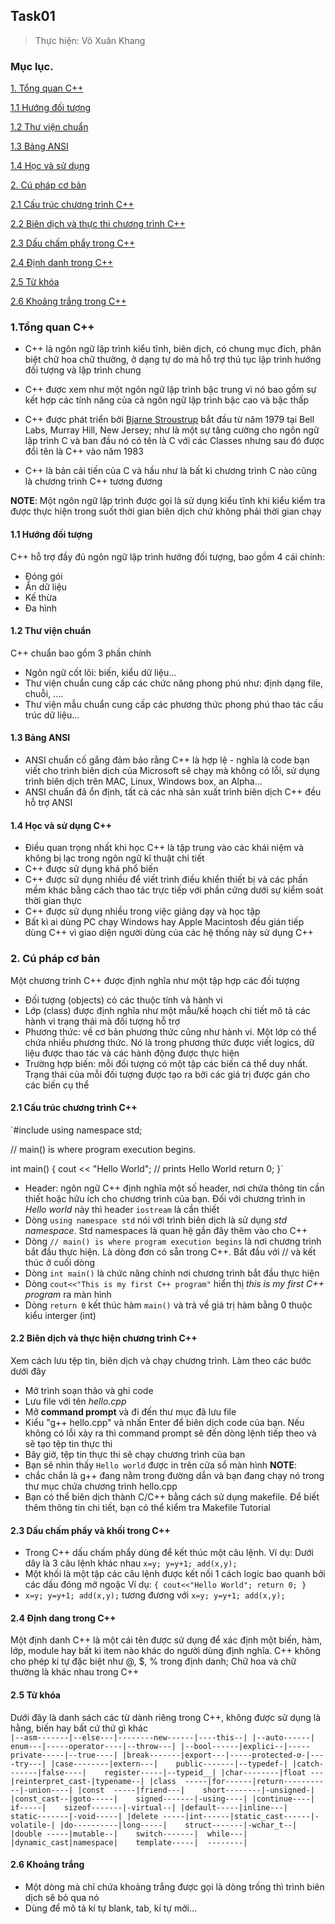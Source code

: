 ## Task01

> Thực hiện: Võ Xuân Khang

### Mục lục.

[1. Tổng quan C++](#tongquan)

[1.1 Hướng đối tượng](#huongdoituong)

[1.2 Thư viện chuẩn](#thuvien)

[1.3 Bảng ANSI](#ANSI)

[1.4 Học và sử dụng](#hoc&dung)

[2. Cú pháp cơ bản](#cuphap)

[2.1 Cấu trúc chương trình C++](#cautruc)

[2.2 Biên dịch và thực thi chương trình C++](#biendich&thucthi)

[2.3 Dấu chấm phẩy trong C++](#champhay)

[2.4 Định danh trong C++](#dinhdanh)

[2.5 Từ khóa](#keyword)

[2.6 Khoảng trắng trong C++](#whitespace)

### 1.Tổng quan C++

<a name='tongquan'></a>

- C++ là ngôn ngữ lập trình kiểu tĩnh, biên dịch, có chung mục đích, phân biệt chữ hoa chữ thường, ở dạng tự do mà hỗ trợ thủ tục lập trình hướng đối tượng và lập trình chung

- C++ được xem như một ngôn ngữ lập trình bậc trung vì nó bao gồm sự kết hợp các tính năng của cả ngôn ngữ lập trình bậc cao và bậc thấp

- C++ được phát triển bởi [Bjarne Stroustrup](https://vi.wikipedia.org/wiki/Bjarne_Stroustrup) bắt đầu từ năm 1979 tại Bell Labs, Murray Hill, New Jersey; như là một sự tăng cường cho ngôn ngữ lập trình C và ban đầu nó có tên là C với các Classes nhưng sau đó được đổi tên là C++ vào năm 1983

- C++ là bản cải tiến của C và hầu như là bất kì chương trình C nào cũng là chương trình C++ tương đương 

**NOTE**: Một ngôn ngữ lập trình được gọi là sử dụng kiểu tĩnh khi kiểu kiểm tra được thực hiện trong suốt thời gian biên dịch chứ không phải thời gian chạy

#### 1.1 Hướng đối tượng

<a name='huongdoituong'></a>

C++ hỗ trợ đầy đủ ngôn ngữ lập trình hướng đối tượng, bao gồm 4 cái chính:
- Đóng gói
- Ẩn dữ liệu
- Kế thừa
- Đa hình

#### 1.2 Thư viện chuẩn

<a name='thuvien'></a>

C++ chuẩn bao gồm 3 phần chính
- Ngôn ngữ cốt lõi: biến, kiểu dữ liệu...
- Thư viện chuẩn cung cấp các chức năng phong phú như: định dạng file, chuỗi, ....
- Thư viện mẫu chuẩn cung cấp các phương thức phong phú thao tác cấu trúc dữ liệu...

#### 1.3 Bảng ANSI

<a name='ANSI'></a>

- ANSI chuẩn cố gắng đảm bảo rằng C++ là hợp lệ - nghĩa là code bạn viết cho trình biên dịch của Microsoft sẽ chạy mà không có lỗi, sử dụng trình biên dịch trên MAC, Linux, Windows box, an Alpha...
- ANSI chuẩn đã ổn định, tất cả các nhà sản xuất trình biên dịch C++ đều hỗ trợ ANSI

#### 1.4 Học và sử dụng C++

<a name='hoc&dung'></a>

- Điều quan trọng nhất khi học C++ là tập trung vào các khái niệm và không bị lạc trong ngôn ngữ kĩ thuật chi tiết 
- C++ được sử dụng khá phổ biến 
- C++ được sử dụng nhiều để viết trình điều khiển thiết bị và các phần mềm khác bằng cách thao tác trực tiếp với phần cứng dưới sự kiểm soát thời gian thực
- C++ được sử dụng nhiều trong việc giảng dạy và học tập
- Bất kì ai dùng PC chạy Windows hay Apple Macintosh đều gián tiếp dùng C++ vì giao diện người dùng của các hệ thống này sử dụng C++

### 2. Cú pháp cơ bản

<a name='cuphap'></a>

Một chương trình C++ được định nghĩa như một tập hợp các đối tượng 
- Đối tượng (objects) có các thuộc tính và hành vi
- Lớp (class) được định nghĩa như một mẫu/kế hoạch chi tiết mô tả các hành vi trạng thái mà đối tượng hỗ trợ 
- Phương thức: về cơ bản phương thức cũng như hành vi. Một lớp có thể chứa nhiều phương thức. Nó là trong phương thức được viết logics, dữ liệu được thao tác và các hành động được thực hiện 
- Trường hợp biến: mỗi đối tượng có một tập các biến cá thể duy nhất. Trạng thái của mỗi đối tượng được tạo ra bởi các giá trị được gán cho các biến cụ thể

#### 2.1 Cấu trúc chương trình C++

<a name='cautruc'></a>

`#include <iostream>
using namespace std;

// main() is where program execution begins.

int main() {
   cout << "Hello World"; // prints Hello World
   return 0;
}`


- Header: ngôn ngữ C++ định nghĩa một số header, nơi chứa thông tin cần thiết hoặc hữu ích cho chương trình của bạn. Đối với chương trình in *Hello world* này thì header `iostream` là cần thiết
- Dòng `using namespace std` nói với trình biên dịch là sử dụng *std namespace*. Std namespaces là quan hệ gần đây thêm vào cho C++ 
- Dòng `// main() is where program execution begins` là nơi chương trình bắt đầu thực hiện. Là dòng đơn có sẵn trong C++. Bắt đầu với // và kết thúc ở cuối dòng
- Dòng `int main()` là chức năng chính nơi chương trình bắt đầu thực hiện
- Dòng `cout<<"This is my first C++ program"` hiển thị *this is my first C++ program* ra màn hình
- Dòng `return 0` kết thúc hàm `main()` và trả về giá trị hàm bằng 0 thuộc kiểu interger (int)

#### 2.2 Biên dịch và thực hiện chương trình C++

<a name='biendich&thucthi'></a>

Xem cách lưu tệp tin, biên dịch và chạy chương trình. Làm theo các bước dưới đây
- Mở trình soạn thảo và ghi code 
- Lưu file với tên *hello.cpp*
- Mở **command prompt** và đi đến thư mục đã lưu file
- Kiểu "g++ hello.cpp" và nhấn Enter để biên dịch code của bạn. Nếu không có lỗi xảy ra thì command prompt sẽ đến dòng lệnh tiếp theo và sẽ tạo tệp tin thực thi
- Bây giờ, tệp tin thực thi sẽ chạy chương trình của bạn
- Bạn sẽ nhìn thấy `Hello world` được in trên cửa sổ màn hình
**NOTE**: 
- chắc chắn là g++ đang nằm trong đường dẫn và bạn đang chạy nó trong thư mục chứa chương trình hello.cpp
- Bạn có thể biên dịch thành C/C++ bằng cách sử dụng makefile. Để biết thêm thông tin chi tiết, bạn có thể kiểm tra Makefile Tutorial

#### 2.3 Dấu chấm phẩy và khối trong C++

<a name='champhay'></a>

- Trong C++ dấu chấm phẩy dùng để kết thúc một câu lệnh.
Ví dụ: Dưới dây là 3 câu lệnh khác nhau
`x=y;
y=y+1;
add(x,y);`
- Một khối là một tập các câu lệnh được kết nối 1 cách logic bao quanh bởi các dấu đóng mở ngoặc 
Ví dụ: 
`{
	cout<<"Hello World";
	return 0;
}`
- `x=y;
	y=y+1;
	add(x,y);`
	tương đương với `x=y; y=y+1; add(x,y);`

#### 2.4 Định dang trong C++

<a name='dinhdanh'></a>

Một định danh C++ là một cái tên được sử dụng để xác định một biến, hàm, lớp, module hay bất kì item nào khác do người dùng định nghĩa. C++ không cho phép kí tự đặc biệt như @, $, % trong định danh; Chữ hoa và chữ thường là khác nhau trong C++

#### 2.5 Từ khóa

<a name='keyword'></a>

Dưới đây là danh sách các từ dành riêng trong C++, không được sử dụng là hằng, biến hay bất cứ thứ gì khác 	
`
|--asm-------|--else---|--------new------|----this--|
|--auto------|	enum---|-----operator----|--throw---|
|--bool------|explici--|-----private-----|--true----|
|break-------|export---|-----protected-ơ-|----try---|
|case--------|extern---|	public-------|--typedef-|
|catch-------|false----|	register-----|--typeid__|
|char--------|float	---|reinterpret_cast-|typename--|
|class	-----|for------|return-----------|-union----|
|const	-----|friend---|	short--------|-unsigned-|
|const_cast--|goto-----|	signed-------|-using----|
|continue----|	if-----|	sizeof-------|-virtual--|
|default-----|inline---|	static-------|-void-----|
|delete	-----|int------|static_cast------|-volatile-|
|do----------|long-----|	struct-------|-wchar_t--|
|double	-----|mutable--|	switch-------|	while---|
|dynamic_cast|namespace|	template-----|	--------| 
`
#### 2.6 Khoảng trắng 

<a name='whitespace'></a>

- Một dòng mà chỉ chứa khoảng trắng được gọi là dòng trống thì trình biên dịch sẽ bỏ qua nó
- Dùng để mô tả kí tự blank, tab, kí tự mới...